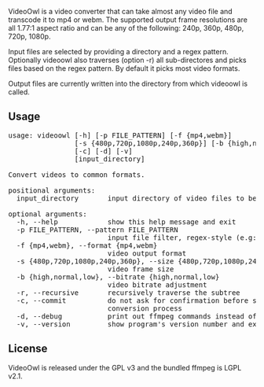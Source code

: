 
VideoOwl is a video converter that can take almost any video file and transcode it to mp4 or webm. The supported output frame resolutions are all 1.77:1 aspect ratio and can be any of the following: 240p, 360p, 480p, 720p, 1080p. 

Input files are selected by providing a directory and a regex pattern. Optionally videoowl also traverses (option -r) all sub-directores and picks files based on the regex pattern. By default it picks most video formats.

Output files are currently written into the directory from which videoowl is called.



Usage
-------

<pre>
usage: videoowl [-h] [-p FILE_PATTERN] [-f {mp4,webm}]   
                [-s {480p,720p,1080p,240p,360p}] [-b {high,normal,low}] [-r]   
                [-c] [-d] [-v]   
                [input_directory]   

Convert videos to common formats.   

positional arguments:   
  input_directory       input directory of video files to be converted   

optional arguments:   
  -h, --help            show this help message and exit   
  -p FILE_PATTERN, --pattern FILE_PATTERN   
                        input file filter, regex-style (e.g: ".mov|.avi")   
  -f {mp4,webm}, --format {mp4,webm}   
                        video output format   
  -s {480p,720p,1080p,240p,360p}, --size {480p,720p,1080p,240p,360p}   
                        video frame size   
  -b {high,normal,low}, --bitrate {high,normal,low}   
                        video bitrate adjustment   
  -r, --recursive       recursively traverse the subtree   
  -c, --commit          do not ask for confirmation before starting the   
                        conversion process   
  -d, --debug           print out ffmpeg commands instead of executing   
  -v, --version         show program's version number and exit   
</pre>



License
--------

VideoOwl is released under the GPL v3 and  the bundled ffmpeg is LGPL v2.1.